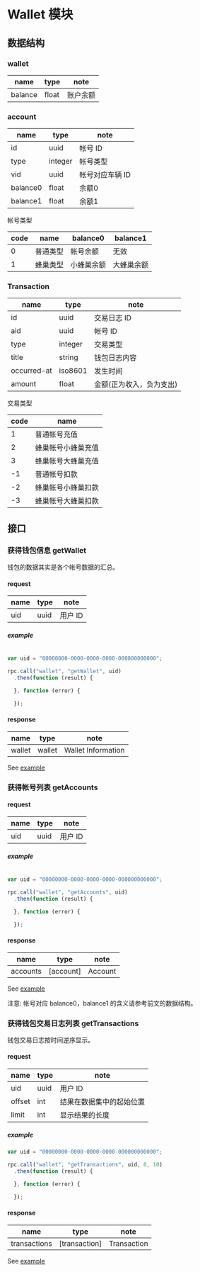 # Wallet 模块

## 数据结构

### wallet

|name|type|note|
|----|----|----|
|balance|float|账户余额|

### account

|name|type|note|
|----|----|----|
|id|uuid|帐号 ID|
|type|integer|帐号类型|
|vid|uuid|帐号对应车辆 ID|
|balance0|float|余额0|
|balance1|float|余额1|

帐号类型

|code|name|balance0|balance1|
|---|---|---|---|
|0|普通类型|帐号余额|无效|
|1|蜂巢类型|小蜂巢余额|大蜂巢余额|

### Transaction

|name|type|note|
|----|----|----|
|id|uuid|交易日志 ID|
|aid|uuid|帐号 ID|
|type|integer|交易类型|
|title|string|钱包日志内容|
|occurred-at|iso8601|发生时间|
|amount|float|金额(正为收入，负为支出)|

交易类型

|code|name|
|----|----|
|1|普通帐号充值|
|2|蜂巢帐号小蜂巢充值|
|3|蜂巢帐号大蜂巢充值|
|-1|普通帐号扣款|
|-2|蜂巢帐号小蜂巢扣款|
|-3|蜂巢帐号大蜂巢扣款|

## 接口

### 获得钱包信息 getWallet

钱包的数据其实是各个帐号数据的汇总。

#### request

|name|type|note|
|----|----|----|
|uid|uuid|用户 ID|

##### example

```javascript

var uid = "00000000-0000-0000-0000-000000000000";

rpc.call("wallet", "getWallet", uid)
  .then(function (result) {

  }, function (error) {

  });

```

#### response

|name|type|note|
|----|----|----|
|wallet|wallet|Wallet Information|

See [example](../data/wallet/getWallet.json)

### 获得帐号列表 getAccounts

#### request

|name|type|note|
|----|----|----|
|uid|uuid|用户 ID|

##### example

```javascript

var uid = "00000000-0000-0000-0000-000000000000";

rpc.call("wallet", "getAccounts", uid)
  .then(function (result) {

  }, function (error) {

  });

```

#### response

|name|type|note|
|----|----|----|
|accounts|[account]|Account|

See [example](../data/wallet/getAccounts.json)

注意: 帐号对应 balance0，balance1 的含义请参考前文的数据结构。


### 获得钱包交易日志列表 getTransactions

钱包交易日志按时间逆序显示。

#### request

|name|type|note|
|----|----|----|
|uid|uuid|用户 ID|
|offset|int|结果在数据集中的起始位置|
|limit|int|显示结果的长度|

##### example

```javascript
var uid = "00000000-0000-0000-0000-000000000000";

rpc.call("wallet", "getTransactions", uid, 0, 10)
  .then(function (result) {

  }, function (error) {

  });

```

#### response

|name|type|note|
|----|----|----|
|transactions|[transaction]|Transaction|

See [example](../data/wallet/getTransactions.json)
